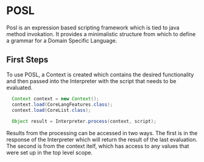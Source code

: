 POSL
===========
Posl is an expression based scripting framework which is tied to java method invokation. It provides a minimalistic structure from which to define a grammar for a Domain Specific Language. 


First Steps
-----------------
To use POSL, a Context is created which contains the desired functionality and then passed into the Interpreter with the script that needs to be evaluated.

```java
  Context context = new Context();
  context.load(CoreLangFeatures.class);
  context.load(CoreList.class);
  
  Object result = Interpreter.process(context, script);
```

Results from the processing can be accessed in two ways. The first is in the response of the Interpreter which will return the result of the last evaluation. The second is from the context itelf, which has access to any values that were set up in the top level scope.

